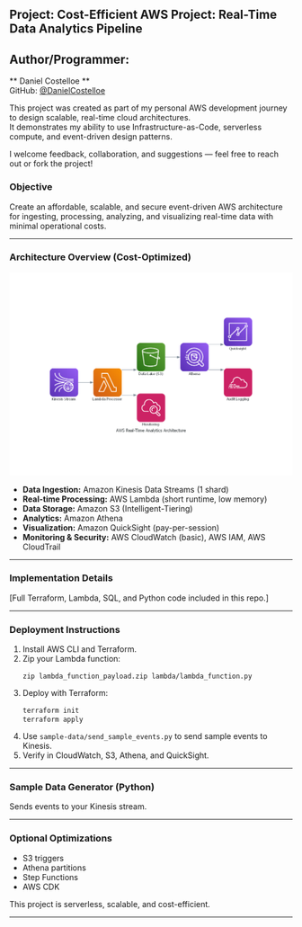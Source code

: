 
## Project: Cost-Efficient AWS Project: Real-Time Data Analytics Pipeline

## Author/Programmer:
** Daniel Costelloe **  
GitHub: [@DanielCostelloe](https://github.com/DanielCostelloe)  

This project was created as part of my personal AWS development journey to design scalable, real-time cloud architectures.  
It demonstrates my ability to use Infrastructure-as-Code, serverless compute, and event-driven design patterns.

I welcome feedback, collaboration, and suggestions — feel free to reach out or fork the project!

### Objective

Create an affordable, scalable, and secure event-driven AWS architecture for ingesting, processing, analyzing, and visualizing real-time data with minimal operational costs.

---

### Architecture Overview (Cost-Optimized)

![Architecture Diagram](architecture_diagram.png)

- **Data Ingestion:** Amazon Kinesis Data Streams (1 shard)
- **Real-time Processing:** AWS Lambda (short runtime, low memory)
- **Data Storage:** Amazon S3 (Intelligent-Tiering)
- **Analytics:** Amazon Athena
- **Visualization:** Amazon QuickSight (pay-per-session)
- **Monitoring & Security:** AWS CloudWatch (basic), AWS IAM, AWS CloudTrail

---

### Implementation Details

[Full Terraform, Lambda, SQL, and Python code included in this repo.]

---

### Deployment Instructions

1. Install AWS CLI and Terraform.
2. Zip your Lambda function:
   ```
   zip lambda_function_payload.zip lambda/lambda_function.py
   ```
3. Deploy with Terraform:
   ```
   terraform init
   terraform apply
   ```
4. Use `sample-data/send_sample_events.py` to send sample events to Kinesis.
5. Verify in CloudWatch, S3, Athena, and QuickSight.

---

### Sample Data Generator (Python)

Sends events to your Kinesis stream.

---

### Optional Optimizations

- S3 triggers
- Athena partitions
- Step Functions
- AWS CDK

This project is serverless, scalable, and cost-efficient.

---

